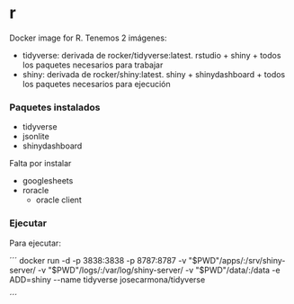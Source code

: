 # r
Docker image for R. Tenemos 2 imágenes:

* tidyverse: derivada de rocker/tidyverse:latest. rstudio + shiny + todos los paquetes necesarios para trabajar
* shiny: derivada de rocker/shiny:latest. shiny + shinydashboard + todos los paquetes necesarios para ejecución

### Paquetes instalados

* tidyverse
* jsonlite
* shinydashboard

Falta por instalar
* googlesheets
* roracle
  - oracle client

### Ejecutar

Para ejecutar:

´´´
docker run -d -p 3838:3838 -p 8787:8787 -v "$PWD"/apps/:/srv/shiny-server/ -v "$PWD"/logs/:/var/log/shiny-server/ -v "$PWD"/data/:/data  -e ADD=shiny --name tidyverse josecarmona/tidyverse

´´´
